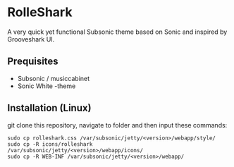 RolleShark
=========================

A very quick yet functional Subsonic theme based on Sonic and inspired by Grooveshark UI.

Prequisites
--------------

- Subsonic / musiccabinet
- Sonic White -theme

Installation (Linux)
--------------

git clone this repository, navigate to folder and then input these commands:

	sudo cp rolleshark.css /var/subsonic/jetty/<version>/webapp/style/
	sudo cp -R icons/rolleshark /var/subsonic/jetty/<version>/webapp/icons/
	sudo cp -R WEB-INF /var/subsonic/jetty/<version>/webapp/

